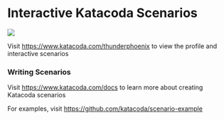 # Interactive Katacoda Scenarios

[![](http://shields.katacoda.com/katacoda/thunderphoenix/count.svg)](https://www.katacoda.com/thunderphoenix "Get your profile on Katacoda.com")

Visit https://www.katacoda.com/thunderphoenix to view the profile and interactive scenarios

### Writing Scenarios
Visit https://www.katacoda.com/docs to learn more about creating Katacoda scenarios

For examples, visit https://github.com/katacoda/scenario-example

